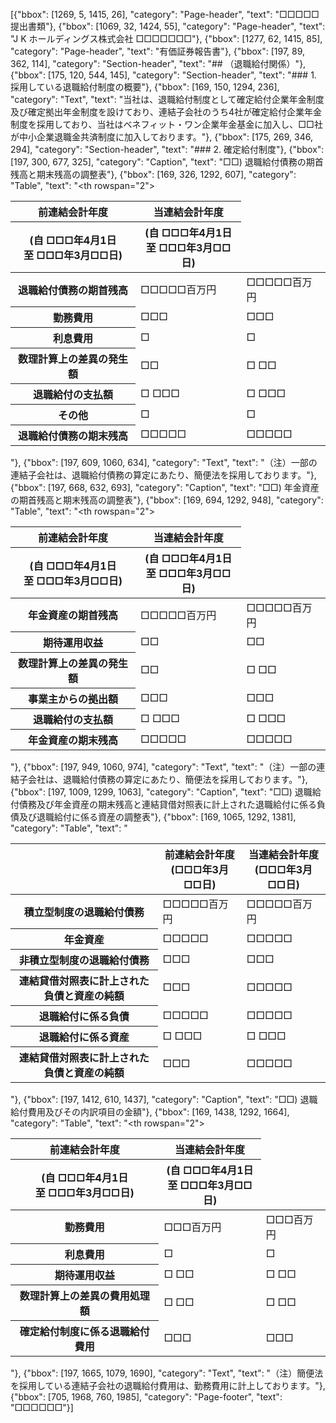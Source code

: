 [{"bbox": [1269, 5, 1415, 26], "category": "Page-header", "text": "□□□□□提出書類"}, {"bbox": [1069, 32, 1424, 55], "category": "Page-header", "text": "J K ホールディングス株式会社 □□□□□□□"}, {"bbox": [1277, 62, 1415, 85], "category": "Page-header", "text": "有価証券報告書"}, {"bbox": [197, 89, 362, 114], "category": "Section-header", "text": "## （退職給付関係）"}, {"bbox": [175, 120, 544, 145], "category": "Section-header", "text": "### 1. 採用している退職給付制度の概要"}, {"bbox": [169, 150, 1294, 236], "category": "Text", "text": "当社は、退職給付制度として確定給付企業年金制度及び確定拠出年金制度を設けており、連結子会社のうち4社が確定給付企業年金制度を採用しており、当社はベネフィット・ワン企業年金基金に加入し、□□社が中小企業退職金共済制度に加入しております。"}, {"bbox": [175, 269, 346, 294], "category": "Section-header", "text": "### 2. 確定給付制度"}, {"bbox": [197, 300, 677, 325], "category": "Caption", "text": "□□) 退職給付債務の期首残高と期末残高の調整表"}, {"bbox": [169, 326, 1292, 607], "category": "Table", "text": "<table><thead><tr><th rowspan=\"2\"></th><th>前連結会計年度</th><th>当連結会計年度</th></tr><tr><th>(自 □□□年4月1日<br>至 □□□年3月□□日)</th><th>(自 □□□年4月1日<br>至 □□□年3月□□日)</th></tr></thead><tbody><tr><th>退職給付債務の期首残高</th><td>□□□□□百万円</td><td>□□□□□百万円</td></tr><tr><th>勤務費用</th><td>□□□</td><td>□□□</td></tr><tr><th>利息費用</th><td>□</td><td>□</td></tr><tr><th>数理計算上の差異の発生額</th><td>□□</td><td>□ □□</td></tr><tr><th>退職給付の支払額</th><td>□ □□□</td><td>□ □□□</td></tr><tr><th>その他</th><td>□</td><td>□</td></tr><tr><th>退職給付債務の期末残高</th><td>□□□□□</td><td>□□□□□</td></tr></tbody></table>"}, {"bbox": [197, 609, 1060, 634], "category": "Text", "text": "（注）一部の連結子会社は、退職給付債務の算定にあたり、簡便法を採用しております。"}, {"bbox": [197, 668, 632, 693], "category": "Caption", "text": "□□) 年金資産の期首残高と期末残高の調整表"}, {"bbox": [169, 694, 1292, 948], "category": "Table", "text": "<table><thead><tr><th rowspan=\"2\"></th><th>前連結会計年度</th><th>当連結会計年度</th></tr><tr><th>(自 □□□年4月1日<br>至 □□□年3月□□日)</th><th>(自 □□□年4月1日<br>至 □□□年3月□□日)</th></tr></thead><tbody><tr><th>年金資産の期首残高</th><td>□□□□□百万円</td><td>□□□□□百万円</td></tr><tr><th>期待運用収益</th><td>□□</td><td>□□</td></tr><tr><th>数理計算上の差異の発生額</th><td>□□</td><td>□ □□</td></tr><tr><th>事業主からの拠出額</th><td>□□□</td><td>□□□</td></tr><tr><th>退職給付の支払額</th><td>□ □□□</td><td>□ □□□</td></tr><tr><th>年金資産の期末残高</th><td>□□□□□</td><td>□□□□□</td></tr></tbody></table>"}, {"bbox": [197, 949, 1060, 974], "category": "Text", "text": "（注）一部の連結子会社は、退職給付債務の算定にあたり、簡便法を採用しております。"}, {"bbox": [197, 1009, 1299, 1063], "category": "Caption", "text": "□□) 退職給付債務及び年金資産の期末残高と連結貸借対照表に計上された退職給付に係る負債及び退職給付に係る資産の調整表"}, {"bbox": [169, 1065, 1292, 1381], "category": "Table", "text": "<table><thead><tr><th></th><th>前連結会計年度<br>(□□□年3月□□日)</th><th>当連結会計年度<br>(□□□年3月□□日)</th></tr></thead><tbody><tr><th>積立型制度の退職給付債務</th><td>□□□□□百万円</td><td>□□□□□百万円</td></tr><tr><th>年金資産</th><td>□□□□□</td><td>□□□□□</td></tr><tr><th>非積立型制度の退職給付債務</th><td>□□□</td><td>□□□</td></tr><tr><th>連結貸借対照表に計上された負債と資産の純額</th><td>□□□</td><td>□□□□□</td></tr><tr><th>退職給付に係る負債</th><td>□□□□□</td><td>□□□□□</td></tr><tr><th>退職給付に係る資産</th><td>□ □□□</td><td>□ □□□</td></tr><tr><th>連結貸借対照表に計上された負債と資産の純額</th><td>□□□</td><td>□□□□□</td></tr></tbody></table>"}, {"bbox": [197, 1412, 610, 1437], "category": "Caption", "text": "□□) 退職給付費用及びその内訳項目の金額"}, {"bbox": [169, 1438, 1292, 1664], "category": "Table", "text": "<table><thead><tr><th rowspan=\"2\"></th><th>前連結会計年度</th><th>当連結会計年度</th></tr><tr><th>(自 □□□年4月1日<br>至 □□□年3月□□日)</th><th>(自 □□□年4月1日<br>至 □□□年3月□□日)</th></tr></thead><tbody><tr><th>勤務費用</th><td>□□□百万円</td><td>□□□百万円</td></tr><tr><th>利息費用</th><td>□</td><td>□</td></tr><tr><th>期待運用収益</th><td>□ □□</td><td>□ □□</td></tr><tr><th>数理計算上の差異の費用処理額</th><td>□ □□</td><td>□ □□</td></tr><tr><th>確定給付制度に係る退職給付費用</th><td>□□□</td><td>□□□</td></tr></tbody></table>"}, {"bbox": [197, 1665, 1079, 1690], "category": "Text", "text": "（注）簡便法を採用している連結子会社の退職給付費用は、勤務費用に計上しております。"}, {"bbox": [705, 1968, 760, 1985], "category": "Page-footer", "text": "□□□□□□"}]